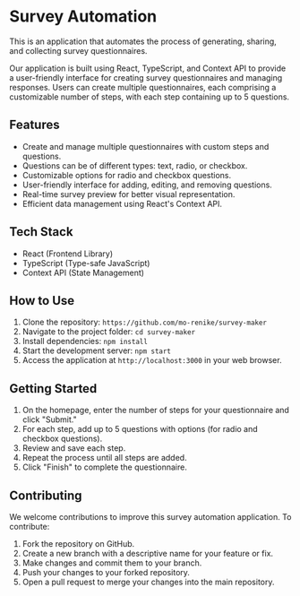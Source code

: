 # Survey Automation

This is  an application that automates the process of generating, sharing, and collecting survey questionnaires.

Our application is built using React, TypeScript, and Context API to provide a user-friendly interface for creating survey questionnaires and managing responses. Users can create multiple questionnaires, each comprising a customizable number of steps, with each step containing up to 5 questions.

## Features

- Create and manage multiple questionnaires with custom steps and questions.
- Questions can be of different types: text, radio, or checkbox.
- Customizable options for radio and checkbox questions.
- User-friendly interface for adding, editing, and removing questions.
- Real-time survey preview for better visual representation.
- Efficient data management using React's Context API.

## Tech Stack

- React (Frontend Library)
- TypeScript (Type-safe JavaScript)
- Context API (State Management)

## How to Use

1. Clone the repository: `https://github.com/mo-renike/survey-maker`
2. Navigate to the project folder: `cd survey-maker`
3. Install dependencies: `npm install`
4. Start the development server: `npm start`
5. Access the application at `http://localhost:3000` in your web browser.

## Getting Started

1. On the homepage, enter the number of steps for your questionnaire and click "Submit."
2. For each step, add up to 5 questions with options (for radio and checkbox questions).
3. Review and save each step.
4. Repeat the process until all steps are added.
5. Click "Finish" to complete the questionnaire.

## Contributing

We welcome contributions to improve this survey automation application. To contribute:

1. Fork the repository on GitHub.
2. Create a new branch with a descriptive name for your feature or fix.
3. Make changes and commit them to your branch.
4. Push your changes to your forked repository.
5. Open a pull request to merge your changes into the main repository.

